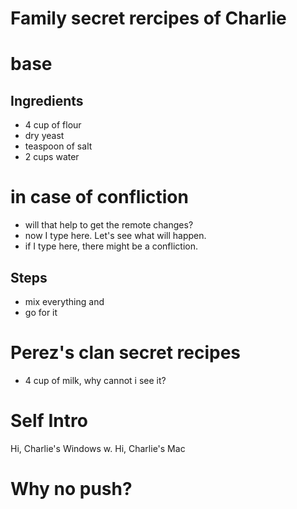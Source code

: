 # Family secret rercipes of Charlie

# base

## Ingredients
- 4 cup of flour
- dry yeast
- teaspoon of salt
- 2 cups water
# in case of confliction
- will that help to get the remote changes?
- now I type here. Let's see what will happen.
- if I type here, there might be a confliction.

## Steps
- mix everything and
- go for it
# Perez's clan secret recipes
- 4 cup of milk,
why cannot i see it?

# Self Intro
Hi, Charlie's Windows
w. Hi, Charlie's Mac

# Why no push?
